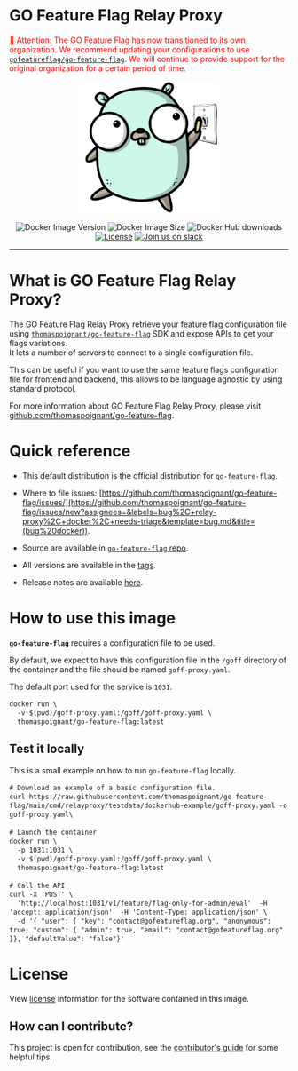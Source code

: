 # GO Feature Flag Relay Proxy

<span style="color: red">🚨 Attention: The GO Feature Flag has now transitioned to its own organization. We recommend updating your configurations to use [`gofeatureflag/go-feature-flag`](https://hub.docker.com/r/gofeatureflag/go-feature-flag). We will continue to provide support for the original organization for a certain period of time.</span>

<p align="center">
  <img width="250" height="238" src="https://github.com/thomaspoignant/go-feature-flag/raw/main/logo.png" alt="go-feature-flag logo" />
</p>

<p align="center">
  <img alt="Docker Image Version" src="https://img.shields.io/docker/v/thomaspoignant/go-feature-flag?sort=semver&color=green"/>
  <img alt="Docker Image Size" src="https://img.shields.io/docker/image-size/thomaspoignant/go-feature-flag?sort=semver"/>
  <img alt="Docker Hub downloads" src="https://img.shields.io/docker/pulls/thomaspoignant/go-feature-flag?logo=docker"/>
  <a href="https://github.com/thomaspoignant/go-feature-flag/blob/main/LICENSE"><img src="https://img.shields.io/github/license/thomaspoignant/go-feature-flag" alt="License"/></a>
  <a href="https://gofeatureflag.org/slack"><img src="https://img.shields.io/badge/join-us%20on%20slack-gray.svg?longCache=true&logo=slack&colorB=green" alt="Join us on slack"></a> 
</p>


--- 

# What is GO Feature Flag Relay Proxy?

The GO Feature Flag Relay Proxy retrieve your feature flag configuration file using [`thomaspoignant/go-feature-flag`](https://github.com/thomaspoignant/go-feature-flag) SDK and expose APIs to get your flags variations.  
It lets a number of servers to connect to a single configuration file.

This can be useful if you want to use the same feature flags configuration file for frontend and backend, this allows to be language agnostic by using standard protocol.

For more information about GO Feature Flag Relay Proxy, please visit [github.com/thomaspoignant/go-feature-flag](https://github.com/thomaspoignant/go-feature-flag/tree/main/cmd/relayproxy).


# Quick reference

- This default distribution is the official distribution for `go-feature-flag`.

- Where to file issues: 
  [https://github.com/thomaspoignant/go-feature-flag/issues/](https://github.com/thomaspoignant/go-feature-flag/issues/new?assignees=&labels=bug%2C+relay-proxy%2C+docker%2C+needs-triage&template=bug.md&title=(bug%20docker)).

- Source are available in [`go-feature-flag` repo](https://github.com/thomaspoignant/go-feature-flag/tree/main/cmd/relayproxy).

- All versions are available in the [tags](https://hub.docker.com/r/thomaspoignant/go-feature-flag/tags).

- Release notes are available [here](https://github.com/thomaspoignant/go-feature-flag/releases).


# How to use this image

**`go-feature-flag`** requires a configuration file to be used.

By default, we expect to have this configuration file in the `/goff` directory of the container and the file should be named `goff-proxy.yaml`.  

The default port used for the service is `1031`.

```shell
docker run \
  -v $(pwd)/goff-proxy.yaml:/goff/goff-proxy.yaml \
  thomaspoignant/go-feature-flag:latest
```

## Test it locally

This is a small example on how to run `go-feature-flag` locally.

```shell
# Download an example of a basic configuration file.
curl https://raw.githubusercontent.com/thomaspoignant/go-feature-flag/main/cmd/relayproxy/testdata/dockerhub-example/goff-proxy.yaml -o goff-proxy.yaml\

# Launch the container
docker run \
  -p 1031:1031 \
  -v $(pwd)/goff-proxy.yaml:/goff/goff-proxy.yaml \
  thomaspoignant/go-feature-flag:latest
  
# Call the API
curl -X 'POST' \
  'http://localhost:1031/v1/feature/flag-only-for-admin/eval'  -H 'accept: application/json'  -H 'Content-Type: application/json' \
  -d '{ "user": { "key": "contact@gofeatureflag.org", "anonymous": true, "custom": { "admin": true, "email": "contact@gofeatureflag.org" }}, "defaultValue": "false"}'
```

# License

View [license](https://github.com/thomaspoignant/go-feature-flag/blob/main/LICENSE) information for the software contained in this image.

## How can I contribute?
This project is open for contribution, see the [contributor's guide](https://github.com/thomaspoignant/go-feature-flag/blob/main/CONTRIBUTING.md) for some helpful tips.
